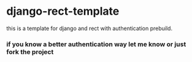 # django-rect-template
this is a template for django and rect with authentication prebuild. 

### if you know a better authentication way let me know or just fork the project
